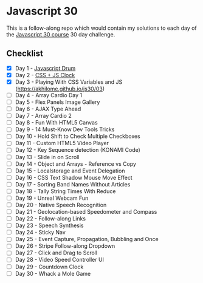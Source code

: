 # Javascript 30

This is a follow-along repo which would contain my solutions to each day of the [Javascript 30 course](https://javascript30.com/) 30 day challenge.

## Checklist

- [x]  Day 1 - [Javascript Drum](https://akhilome.github.io/js30/01) 
- [x]  Day 2 - [CSS + JS Clock](https://akhilome.github.io/js30/02) 
- [x]  Day 3 - Playing With CSS Variables and JS (https://akhilome.github.io/js30/03)
- [ ]  Day 4 - Array Cardio Day 1 
- [ ]  Day 5 - Flex Panels Image Gallery 
- [ ]  Day 6 - AJAX Type Ahead 
- [ ]  Day 7 - Array Cardio 2 
- [ ]  Day 8 - Fun With HTML5 Canvas 
- [ ]  Day 9 - 14 Must-Know Dev Tools Tricks 
- [ ]  Day 10 - Hold Shift to Check Multiple Checkboxes 
- [ ]  Day 11 - Custom HTML5 Video Player 
- [ ]  Day 12 - Key Sequence detection (KONAMI Code) 
- [ ]  Day 13 - Slide in on Scroll 
- [ ]  Day 14 - Object and Arrays - Reference vs Copy 
- [ ]  Day 15 - Localstorage and Event Delegation 
- [ ]  Day 16 - CSS Text Shadow Mouse Move Effect 
- [ ]  Day 17 - Sorting Band Names Without Articles 
- [ ]  Day 18 - Tally String Times With Reduce 
- [ ]  Day 19 - Unreal Webcam Fun 
- [ ]  Day 20 - Native Speech Recognition 
- [ ]  Day 21 - Geolocation-based Speedometer and Compass 
- [ ]  Day 22 - Follow-along Links 
- [ ]  Day 23 - Speech Synthesis 
- [ ]  Day 24 - Sticky Nav 
- [ ]  Day 25 - Event Capture, Propagation, Bubbling and Once
- [ ]  Day 26 - Stripe Follow-along Dropdown 
- [ ]  Day 27 - Click and Drag to Scroll 
- [ ]  Day 28 - Video Speed Controller UI 
- [ ]  Day 29 - Countdown Clock 
- [ ]  Day 30 - Whack a Mole Game 
